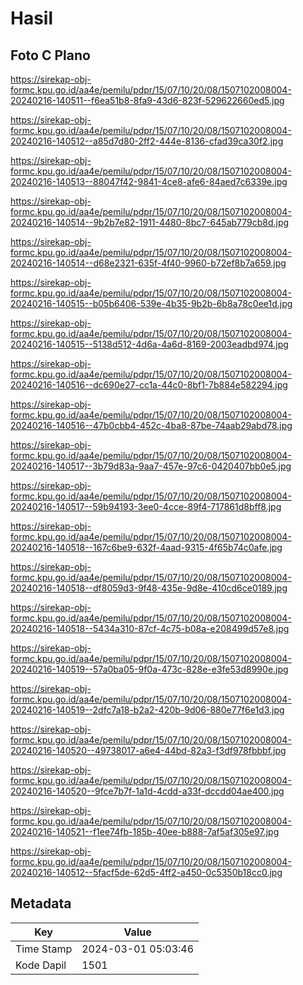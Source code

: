 # Hasil

## Foto C Plano

https://sirekap-obj-formc.kpu.go.id/aa4e/pemilu/pdpr/15/07/10/20/08/1507102008004-20240216-140511--f6ea51b8-8fa9-43d6-823f-529622660ed5.jpg

https://sirekap-obj-formc.kpu.go.id/aa4e/pemilu/pdpr/15/07/10/20/08/1507102008004-20240216-140512--a85d7d80-2ff2-444e-8136-cfad39ca30f2.jpg

https://sirekap-obj-formc.kpu.go.id/aa4e/pemilu/pdpr/15/07/10/20/08/1507102008004-20240216-140513--88047f42-9841-4ce8-afe6-84aed7c6339e.jpg

https://sirekap-obj-formc.kpu.go.id/aa4e/pemilu/pdpr/15/07/10/20/08/1507102008004-20240216-140514--9b2b7e82-1911-4480-8bc7-645ab779cb8d.jpg

https://sirekap-obj-formc.kpu.go.id/aa4e/pemilu/pdpr/15/07/10/20/08/1507102008004-20240216-140514--d68e2321-635f-4f40-9960-b72ef8b7a659.jpg

https://sirekap-obj-formc.kpu.go.id/aa4e/pemilu/pdpr/15/07/10/20/08/1507102008004-20240216-140515--b05b6406-539e-4b35-9b2b-6b8a78c0ee1d.jpg

https://sirekap-obj-formc.kpu.go.id/aa4e/pemilu/pdpr/15/07/10/20/08/1507102008004-20240216-140515--5138d512-4d6a-4a6d-8169-2003eadbd974.jpg

https://sirekap-obj-formc.kpu.go.id/aa4e/pemilu/pdpr/15/07/10/20/08/1507102008004-20240216-140516--dc690e27-cc1a-44c0-8bf1-7b884e582294.jpg

https://sirekap-obj-formc.kpu.go.id/aa4e/pemilu/pdpr/15/07/10/20/08/1507102008004-20240216-140516--47b0cbb4-452c-4ba8-87be-74aab29abd78.jpg

https://sirekap-obj-formc.kpu.go.id/aa4e/pemilu/pdpr/15/07/10/20/08/1507102008004-20240216-140517--3b79d83a-9aa7-457e-97c6-0420407bb0e5.jpg

https://sirekap-obj-formc.kpu.go.id/aa4e/pemilu/pdpr/15/07/10/20/08/1507102008004-20240216-140517--59b94193-3ee0-4cce-89f4-717861d8bff8.jpg

https://sirekap-obj-formc.kpu.go.id/aa4e/pemilu/pdpr/15/07/10/20/08/1507102008004-20240216-140518--167c6be9-632f-4aad-9315-4f65b74c0afe.jpg

https://sirekap-obj-formc.kpu.go.id/aa4e/pemilu/pdpr/15/07/10/20/08/1507102008004-20240216-140518--df8059d3-9f48-435e-9d8e-410cd6ce0189.jpg

https://sirekap-obj-formc.kpu.go.id/aa4e/pemilu/pdpr/15/07/10/20/08/1507102008004-20240216-140518--5434a310-87cf-4c75-b08a-e208499d57e8.jpg

https://sirekap-obj-formc.kpu.go.id/aa4e/pemilu/pdpr/15/07/10/20/08/1507102008004-20240216-140519--57a0ba05-9f0a-473c-828e-e3fe53d8990e.jpg

https://sirekap-obj-formc.kpu.go.id/aa4e/pemilu/pdpr/15/07/10/20/08/1507102008004-20240216-140519--2dfc7a18-b2a2-420b-9d06-880e77f6e1d3.jpg

https://sirekap-obj-formc.kpu.go.id/aa4e/pemilu/pdpr/15/07/10/20/08/1507102008004-20240216-140520--49738017-a6e4-44bd-82a3-f3df978fbbbf.jpg

https://sirekap-obj-formc.kpu.go.id/aa4e/pemilu/pdpr/15/07/10/20/08/1507102008004-20240216-140520--9fce7b7f-1a1d-4cdd-a33f-dccdd04ae400.jpg

https://sirekap-obj-formc.kpu.go.id/aa4e/pemilu/pdpr/15/07/10/20/08/1507102008004-20240216-140521--f1ee74fb-185b-40ee-b888-7af5af305e97.jpg

https://sirekap-obj-formc.kpu.go.id/aa4e/pemilu/pdpr/15/07/10/20/08/1507102008004-20240216-140512--5facf5de-62d5-4ff2-a450-0c5350b18cc0.jpg


## Metadata

| Key        | Value               |
| ---------- | ------------------- |
| Time Stamp | 2024-03-01 05:03:46 |
| Kode Dapil | 1501                |



